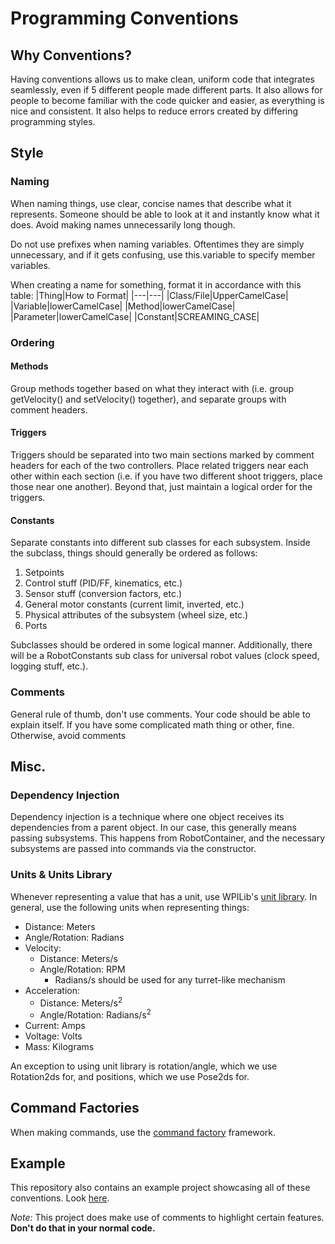 # Programming Conventions

## Why Conventions?

Having conventions allows us to make clean, uniform code that integrates seamlessly, even if 5 different people made different parts. It also allows for people to become familiar with the code quicker and easier, as everything is nice and consistent. It also helps to reduce errors created by differing programming styles.

## Style

### Naming

When naming things, use clear, concise names that describe what it represents. Someone should be able to look at it and instantly know what it does. Avoid making names unnecessarily long though. 

Do not use prefixes when naming variables. Oftentimes they are simply unnecessary, and if it gets confusing, use this.variable to specify member variables.

When creating a name for something, format it in accordance with this table:
|Thing|How to Format|
|---|---|
|Class/File|UpperCamelCase|
|Variable|lowerCamelCase|
|Method|lowerCamelCase|
|Parameter|lowerCamelCase|
|Constant|SCREAMING_CASE|

### Ordering

<h4>Methods</h4>

Group methods together based on what they interact with (i.e. group getVelocity() and setVelocity() together), and separate groups with comment headers.

<h4>Triggers</h4>

Triggers should be separated into two main sections marked by comment headers for each of the two controllers. Place related triggers near each other within each section (i.e. if you have two different shoot triggers, place those near one another). Beyond that, just maintain a logical order for the triggers.

<h4>Constants</h4>

Separate constants into different sub classes for each subsystem. Inside the subclass, things should generally be ordered as follows:
1. Setpoints
2. Control stuff (PID/FF, kinematics, etc.)
3. Sensor stuff (conversion factors, etc.)
4. General motor constants (current limit, inverted, etc.)
5. Physical attributes of the subsystem (wheel size, etc.)
6. Ports

Subclasses should be ordered in some logical manner. Additionally, there will be a RobotConstants sub class for universal robot values (clock speed, logging stuff, etc.).

### Comments

General rule of thumb, don't use comments. Your code should be able to explain itself. If you have some complicated math thing or other, fine. Otherwise, avoid comments

## Misc.

### Dependency Injection

Dependency injection is a technique where one object receives its dependencies from a parent object. In our case, this generally means passing subsystems. This happens from RobotContainer, and the necessary subsystems are passed into commands via the constructor. 

### Units & Units Library

Whenever representing a value that has a unit, use WPILib's [unit library](https://docs.wpilib.org/en/stable/docs/software/basic-programming/java-units.html). In general, use the following units when representing things:

- Distance: Meters
- Angle/Rotation: Radians
- Velocity:
  - Distance: Meters/s
  - Angle/Rotation: RPM
    - Radians/s should be used for any turret-like mechanism
- Acceleration:
  - Distance: Meters/s<sup>2</sup>
  - Angle/Rotation: Radians/s<sup>2</sup>
- Current: Amps
- Voltage: Volts
- Mass: Kilograms

An exception to using unit library is rotation/angle, which we use Rotation2ds for, and positions, which we use Pose2ds for.

## Command Factories

When making commands, use the [command factory](https://docs.wpilib.org/en/stable/docs/software/commandbased/organizing-command-based.html) framework.

## Example

This repository also contains an example project showcasing all of these conventions. Look [here](https://github.com/koibots8230/Programming-Conventions/tree/main/ExampleProject). 

*Note:* This project does make use of comments to highlight certain features. **Don't do that in your normal code.**
